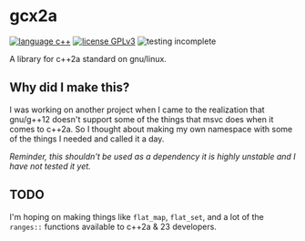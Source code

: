 # gcx2a
[![language c++](https://img.shields.io/badge/language-c++-purple?style=flat-square)](https://en.wikipedia.org/wiki/C++) [![license GPLv3](https://img.shields.io/badge/license-GPLv3-orange?style=flat-square)](https://www.gnu.org/licenses/gpl-3.0.en.html) ![testing incomplete](https://img.shields.io/badge/test-incomplete-red?style=flat-square)
 
 A library for c++2a standard on gnu/linux.

## Why did I make this?

 I was working on another project when I came to the realization that gnu/g++12 doesn't support some of the things that msvc does when it comes to c++2a.
 So I thought about making my own namespace with some of the things I needed and called it a day.

 *Reminder, this shouldn't be used as a dependency it is highly unstable and I have not tested it yet.*

## TODO
 I'm hoping on making things like ```flat_map```, ```flat_set```, and a lot of the ```ranges::``` functions available to c++2a & 23 developers.